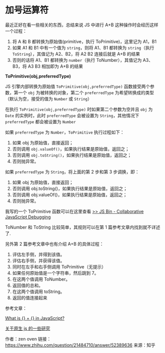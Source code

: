 # 加号运算符

最近正好在看一些相关的东西，总结来说 JS 中进行 A+B 这种操作时会经历这样一个过程：

1.  将 A 和 B 都转换为原始值(primitive，执行 ToPrimitive)，这里记为 A1，B1
2.  如果 A1 和 B1 中有一个值为 `string`，则将 A1、B1 都转换为 `string`（执行 `ToString`），其值记为 A2、B2，将 A2 B2 连接后就是 A+B 的结果
3.  否则的话将 A1、B1 都转换为 `number`（执行 ToNumber），其值记为 A3、B3，将 A3 B3 相加即为 A+B 的结果

**ToPrimitive(obj,preferredType)**

JS 引擎内部转换为原始值 `ToPrimitive(obj,preferredType)` 函数接受两个参数，第一个 `obj` 为被转换的对象，第二个 `preferredType` 为希望转换成的类型（默认为空，接受的值为 `Number` 或 `String`）

在执行 `ToPrimitive(obj,preferredType)` 时如果第二个参数为空并且 `obj` 为 `Date` 的实例时，此时 `preferredType` 会被设置为 `String`，其他情况下 `preferredType` 都会被设置为 `Number`

如果 `preferredType` 为 `Number`，`ToPrimitive` 执行过程如下：

1.  如果 obj 为原始值，直接返回；
2.  否则调用 `obj.valueOf()`，如果执行结果是原始值，返回之；
3.  否则调用 `obj.toString()`，如果执行结果是原始值，返回之；
4.  否则抛异常。

如果 `preferredType` 为 `String`，将上面的第 2 步和第 3 步调换，即：

1.  如果 obj 为原始值，直接返回；
2.  否则调用 obj.toString()，如果执行结果是原始值，返回之；
3.  否则调用 obj.valueOf()，如果执行结果是原始值，返回之；
4.  否则抛异常。

我写的一个 ToPrimitive 函数可以在这里查看 [>> JS Bin - Collaborative JavaScript Debugging](https://jsbin.com/ziyefe/6/edit?js,console)

ToNumber 和 ToString 比较简单，其规则可以在第 1 篇参考文章内找到就不详述了.

另外第 2 篇参考文章中也有介绍 A+B 的具体过程：

1.  评估左手侧，并得到该值。
2.  评估右手侧，并获得该值。
3.  同时在左手和右手侧调用 ToPrimitive（无提示）
4.  如果任何原始值是一个字符串，然后跳到 7。
5.  在这两个值调用 ToNumber。
6.  返回值的总和。
7.  在这两个值调用 toString。
8.  返回的值连接起来

参考文章：

[What is {} + {} in JavaScript?](http://2ality.com/2012/01/object-plus-object.html)

[关于原生 js 的一些研究](https://segmentfault.com/a/1190000002911253#articleHeader7)

作者：zen oven
链接：https://www.zhihu.com/question/21484710/answer/52389636
来源：知乎
